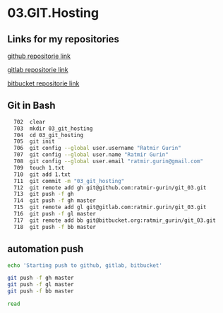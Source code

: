 # 03.GIT.Hosting

## Links for my repositories

[github repositorie link](https://github.com/ratmir-gurin/git_03.git)

[gitlab repositorie link](https://gitlab.com/ratmir.gurin/git_03.git)

[bitbucket repositorie link](https://ratmir_gurin@bitbucket.org/ratmir_gurin/git_03.git)

## Git in Bash

```bash
  702  clear
  703  mkdir 03_git_hosting
  704  cd 03_git_hosting
  705  git init
  706  git config --global user.username "Ratmir Gurin"
  707  git config --global user.name "Ratmir Gurin"
  708  git config --global user.email "ratmir.gurin@gmail.com"
  709  touch 1.txt
  710  git add 1.txt
  711  git commit -m "03_git_hosting"
  712  git remote add gh git@github.com:ratmir-gurin/git_03.git
  713  git push -f gh
  714  git push -f gh master
  715  git remote add gl git@gitlab.com:ratmir.gurin/git_03.git
  716  git push -f gl master
  717  git remote add bb git@bitbucket.org:ratmir_gurin/git_03.git
  718  git push -f bb master

```

## automation push

```bash
echo 'Starting push to github, gitlab, bitbucket'

git push -f gh master
git push -f gl master
git push -f bb master

read
```